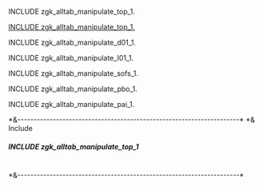 
INCLUDE zgk_alltab_manipulate_top_1.

<a href="#top1">INCLUDE zgk_alltab_manipulate_top_1.</a>

INCLUDE zgk_alltab_manipulate_d01_1.

INCLUDE zgk_alltab_manipulate_I01_1.

INCLUDE zgk_alltab_manipulate_sofs_1.

INCLUDE zgk_alltab_manipulate_pbo_1.

INCLUDE zgk_alltab_manipulate_pai_1.


<div>
*&---------------------------------------------------------------------* 
*& Include      <h5 id="top1">INCLUDE zgk_alltab_manipulate_top_1</h5> <br>     
*&---------------------------------------------------------------------*  <br>
</div>
